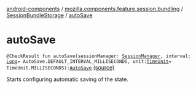 [android-components](../../index.md) / [mozilla.components.feature.session.bundling](../index.md) / [SessionBundleStorage](index.md) / [autoSave](./auto-save.md)

# autoSave

`@CheckResult fun autoSave(sessionManager: `[`SessionManager`](../../mozilla.components.browser.session/-session-manager/index.md)`, interval: `[`Long`](https://kotlinlang.org/api/latest/jvm/stdlib/kotlin/-long/index.html)` = AutoSave.DEFAULT_INTERVAL_MILLISECONDS, unit: `[`TimeUnit`](https://developer.android.com/reference/java/util/concurrent/TimeUnit.html)` = TimeUnit.MILLISECONDS): `[`AutoSave`](../../mozilla.components.browser.session.storage/-auto-save/index.md) [(source)](https://github.com/mozilla-mobile/android-components/blob/master/components/feature/session-bundling/src/main/java/mozilla/components/feature/session/bundling/SessionBundleStorage.kt#L187)

Starts configuring automatic saving of the state.

